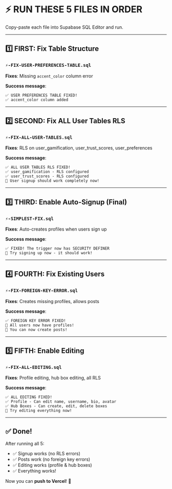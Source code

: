 # ⚡ RUN THESE 5 FILES IN ORDER

Copy-paste each file into Supabase SQL Editor and run.

---

## 1️⃣ FIRST: Fix Table Structure

### `⚡-FIX-USER-PREFERENCES-TABLE.sql`

**Fixes**: Missing `accent_color` column error

**Success message**:
```
✅ USER PREFERENCES TABLE FIXED!
✅ accent_color column added
```

---

## 2️⃣ SECOND: Fix ALL User Tables RLS

### `⚡-FIX-ALL-USER-TABLES.sql`

**Fixes**: RLS on user_gamification, user_trust_scores, user_preferences

**Success message**:
```
✅ ALL USER TABLES RLS FIXED!
✅ user_gamification - RLS configured
✅ user_trust_scores - RLS configured
🎉 User signup should work completely now!
```

---

## 3️⃣ THIRD: Enable Auto-Signup (Final)

### `⚡-SIMPLEST-FIX.sql`

**Fixes**: Auto-creates profiles when users sign up

**Success message**:
```
✅ FIXED! The trigger now has SECURITY DEFINER
🎉 Try signing up now - it should work!
```

---

## 4️⃣ FOURTH: Fix Existing Users

### `⚡-FIX-FOREIGN-KEY-ERROR.sql`

**Fixes**: Creates missing profiles, allows posts

**Success message**:
```
✅ FOREIGN KEY ERROR FIXED!
🎉 All users now have profiles!
🎉 You can now create posts!
```

---

## 5️⃣ FIFTH: Enable Editing

### `⚡-FIX-ALL-EDITING.sql`

**Fixes**: Profile editing, hub box editing, all RLS

**Success message**:
```
✅ ALL EDITING FIXED!
✅ Profile - Can edit name, username, bio, avatar
✅ Hub Boxes - Can create, edit, delete boxes
🎉 Try editing everything now!
```

---

## ✅ Done!

After running all 5:
- ✅ Signup works (no RLS errors)
- ✅ Posts work (no foreign key errors)
- ✅ Editing works (profile & hub boxes)
- ✅ Everything works!

Now you can **push to Vercel**! 🚀


